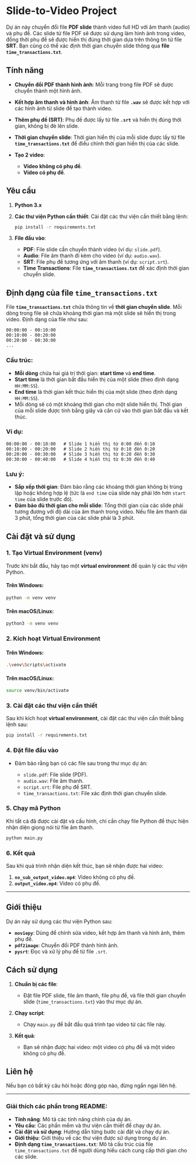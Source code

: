 

# Slide-to-Video Project

Dự án này chuyển đổi file **PDF slide** thành video full HD với âm thanh (audio) và phụ đề. Các slide từ file PDF sẽ được sử dụng làm hình ảnh trong video, đồng thời phụ đề sẽ được hiển thị đúng thời gian dựa trên thông tin từ file **SRT**. Bạn cũng có thể xác định thời gian chuyển slide thông qua **file `time_transactions.txt`**.

## Tính năng

* **Chuyển đổi PDF thành hình ảnh**: Mỗi trang trong file PDF sẽ được chuyển thành một hình ảnh.
* **Kết hợp âm thanh và hình ảnh**: Âm thanh từ file **`.wav`** sẽ được kết hợp với các hình ảnh từ slide để tạo thành video.
* **Thêm phụ đề (SRT)**: Phụ đề được lấy từ file **`.srt`** và hiển thị đúng thời gian, không bị đè lên slide.
* **Thời gian chuyển slide**: Thời gian hiển thị của mỗi slide được lấy từ file **`time_transactions.txt`** để điều chỉnh thời gian hiển thị của các slide.
* **Tạo 2 video**:

  * **Video không có phụ đề**.
  * **Video có phụ đề**.

## Yêu cầu

1. **Python 3.x**

2. **Các thư viện Python cần thiết**: Cài đặt các thư viện cần thiết bằng lệnh:

   ```bash
   pip install -r requirements.txt
   ```

3. **File đầu vào**:

   * **PDF**: File slide cần chuyển thành video (ví dụ: `slide.pdf`).
   * **Audio**: File âm thanh đi kèm cho video (ví dụ: `audio.wav`).
   * **SRT**: File phụ đề tương ứng với âm thanh (ví dụ: `script.srt`).
   * **Time Transactions**: File **`time_transactions.txt`** để xác định thời gian chuyển slide.

## Định dạng của file `time_transactions.txt`

File **`time_transactions.txt`** chứa thông tin về **thời gian chuyển slide**. Mỗi dòng trong file sẽ chứa khoảng thời gian mà một slide sẽ hiển thị trong video. Định dạng của file như sau:

```
00:00:00 - 00:10:00
00:10:00 - 00:20:00
00:20:00 - 00:30:00
...
```

### Cấu trúc:

* **Mỗi dòng** chứa hai giá trị thời gian: **start time** và **end time**.
* **Start time** là thời gian bắt đầu hiển thị của một slide (theo định dạng `HH:MM:SS`).
* **End time** là thời gian kết thúc hiển thị của một slide (theo định dạng `HH:MM:SS`).
* Mỗi dòng sẽ có một khoảng thời gian cho một slide hiển thị. Thời gian của mỗi slide được tính bằng giây và căn cứ vào thời gian bắt đầu và kết thúc.

### Ví dụ:

```
00:00:00 - 00:10:00   # Slide 1 hiển thị từ 0:00 đến 0:10
00:10:00 - 00:20:00   # Slide 2 hiển thị từ 0:10 đến 0:20
00:20:00 - 00:30:00   # Slide 3 hiển thị từ 0:20 đến 0:30
00:30:00 - 00:40:00   # Slide 4 hiển thị từ 0:30 đến 0:40
```

### Lưu ý:

* **Sắp xếp thời gian**: Đảm bảo rằng các khoảng thời gian không bị trùng lặp hoặc không hợp lệ (tức là `end time` của slide này phải lớn hơn `start time` của slide trước đó).
* **Đảm bảo đủ thời gian cho mỗi slide**: Tổng thời gian của các slide phải tương đương với độ dài của âm thanh trong video. Nếu file âm thanh dài 3 phút, tổng thời gian của các slide phải là 3 phút.

## Cài đặt và sử dụng

### 1. Tạo Virtual Environment (venv)

Trước khi bắt đầu, hãy tạo một **virtual environment** để quản lý các thư viện Python.

#### Trên Windows:

```bash
python -m venv venv
```

#### Trên macOS/Linux:

```bash
python3 -m venv venv
```

### 2. Kích hoạt Virtual Environment

#### Trên Windows:

```bash
.\venv\Scripts\activate
```

#### Trên macOS/Linux:

```bash
source venv/bin/activate
```

### 3. Cài đặt các thư viện cần thiết

Sau khi kích hoạt **virtual environment**, cài đặt các thư viện cần thiết bằng lệnh sau:

```bash
pip install -r requirements.txt
```

### 4. Đặt file đầu vào

* Đảm bảo rằng bạn có các file sau trong thư mục dự án:

  * `slide.pdf`: File slide (PDF).
  * `audio.wav`: File âm thanh.
  * `script.srt`: File phụ đề SRT.
  * `time_transactions.txt`: File xác định thời gian chuyển slide.

### 5. Chạy mã Python

Khi tất cả đã được cài đặt và cấu hình, chỉ cần chạy file Python để thực hiện nhận diện giọng nói từ file âm thanh.

```bash
python main.py
```

### 6. Kết quả

Sau khi quá trình nhận diện kết thúc, bạn sẽ nhận được hai video:

1. **`no_sub_output_video.mp4`**: Video không có phụ đề.
2. **`output_video.mp4`**: Video có phụ đề.

---

## Giới thiệu

Dự án này sử dụng các thư viện Python sau:

* **`moviepy`**: Dùng để chỉnh sửa video, kết hợp âm thanh và hình ảnh, thêm phụ đề.
* **`pdf2image`**: Chuyển đổi PDF thành hình ảnh.
* **`pysrt`**: Đọc và xử lý phụ đề từ file `.srt`.

## Cách sử dụng

1. **Chuẩn bị các file**:

   * Đặt file PDF slide, file âm thanh, file phụ đề, và file thời gian chuyển slide (`time_transactions.txt`) vào thư mục dự án.

2. **Chạy script**:

   * Chạy `main.py` để bắt đầu quá trình tạo video từ các file này.

3. **Kết quả**:

   * Bạn sẽ nhận được hai video: một video có phụ đề và một video không có phụ đề.

## Liên hệ

Nếu bạn có bất kỳ câu hỏi hoặc đóng góp nào, đừng ngần ngại liên hệ.

---

### Giải thích các phần trong README:

* **Tính năng**: Mô tả các tính năng chính của dự án.
* **Yêu cầu**: Các phần mềm và thư viện cần thiết để chạy dự án.
* **Cài đặt và sử dụng**: Hướng dẫn từng bước cài đặt và chạy dự án.
* **Giới thiệu**: Giới thiệu về các thư viện được sử dụng trong dự án.
* **Định dạng `time_transactions.txt`**: Mô tả cấu trúc của file `time_transactions.txt` để người dùng hiểu cách cung cấp thời gian cho các slide.
